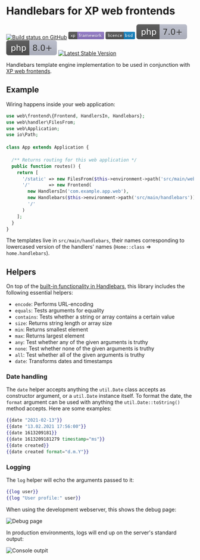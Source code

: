 Handlebars for XP web frontends
===============================

[![Build status on GitHub](https://github.com/xp-forge/handlebars-templates/workflows/Tests/badge.svg)](https://github.com/xp-forge/handlebars-templates/actions)
[![XP Framework Module](https://raw.githubusercontent.com/xp-framework/web/master/static/xp-framework-badge.png)](https://github.com/xp-framework/core)
[![BSD Licence](https://raw.githubusercontent.com/xp-framework/web/master/static/licence-bsd.png)](https://github.com/xp-framework/core/blob/master/LICENCE.md)
[![Requires PHP 7.0+](https://raw.githubusercontent.com/xp-framework/web/master/static/php-7_0plus.svg)](http://php.net/)
[![Supports PHP 8.0+](https://raw.githubusercontent.com/xp-framework/web/master/static/php-8_0plus.svg)](http://php.net/)
[![Latest Stable Version](https://poser.pugx.org/xp-forge/handlebars-templates/version.png)](https://packagist.org/packages/xp-forge/handlebars-templates)

Handlebars template engine implementation to be used in conjunction with [XP web frontends](https://github.com/xp-forge/frontend).

Example
-------
Wiring happens inside your web application:

```php
use web\frontend\{Frontend, HandlersIn, Handlebars};
use web\handler\FilesFrom;
use web\Application;
use io\Path;

class App extends Application {

  /** Returns routing for this web application */
  public function routes() {
    return [
      '/static' => new FilesFrom($this->environment->path('src/main/webapp')),
      '/'       => new Frontend(
        new HandlersIn('com.example.app.web'),
        new Handlebars($this->environment->path('src/main/handlebars')),
        '/'
      )
    ];
  }
}
```

The templates live in `src/main/handlebars`, their names corresponding to lowercased version of the handlers' names (`Home::class` => `home.handlebars`).

Helpers
-------
On top of the [built-in functionality in Handlebars](https://github.com/xp-forge/handlebars), this library includes the following essential helpers:

* `encode`: Performs URL-encoding 
* `equals`: Tests arguments for equality
* `contains`: Tests whether a string or array contains a certain value
* `size`: Returns string length or array size
* `min`: Returns smallest element
* `max`: Returns largest element
* `any`: Test whether any of the given arguments is truthy
* `none`: Test whether none of the given arguments is truthy
* `all`: Test whether all of the given arguments is truthy
* `date`: Transforms dates and timestamps

### Date handling

The `date` helper accepts anything the `util.Date` class accepts as constructor argument, or a `util.Date` instance itself. To format the date, the `format` argument can be used with anything the `util.Date::toString()` method accepts. Here are some examples:

```handlebars
{{date "2021-02-13"}}
{{date "13.02.2021 17:56:00"}}
{{date 1613209181}}
{{date 1613209181279 timestamp="ms"}}
{{date created}}
{{date created format="d.m.Y"}}
```

### Logging

The `log` helper will echo the arguments passed to it:

```handlebars
{{log user}}
{{log "User profile:" user}}
```

When using the development webserver, this shows the debug page:

![Debug page](https://user-images.githubusercontent.com/696742/107873960-89cdc800-6eb6-11eb-954b-8b00324cce74.png)

In production environments, logs will end up on the server's standard output:

![Console outpit](https://user-images.githubusercontent.com/696742/107874105-838c1b80-6eb7-11eb-8c7e-ee257ef1d92d.png)
